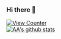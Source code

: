 ### Hi there 👋

<!--
**VirusBLITZ/VirusBLITZ** is a ✨ _special_ ✨ repository because its `README.md` (this file) appears on your GitHub profile.

Here are some ideas to get you started:

- 🔭 I’m currently working on ...
- 🌱 I’m currently learning ...
- 👯 I’m looking to collaborate on ...
- 🤔 I’m looking for help with ...
- 💬 Ask me about ...
- 📫 How to reach me: ...
- 😄 Pronouns: ...
- ⚡ Fun fact: ...
-->
[![View Counter](https://komarev.com/ghpvc/?username=VirusBLITZ)](#)\
[![AA's github stats](https://github-readme-stats-umber.vercel.app/api?username=VirusBLITZ&show_icons=true&theme=dark)](#)
